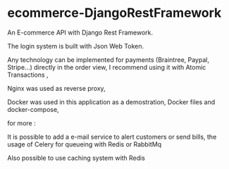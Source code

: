 # ecommerce-DjangoRestFramework

An E-commerce API with Django Rest Framework.

The login system is built with Json Web Token.

Any technology can be implemented for payments (Braintree, Paypal, Stripe...) directly in the order view, I recommend using it with Atomic Transactions , 

Nginx was used as reverse proxy,

Docker was used in this application as a demostration, Docker files and docker-compose,

for more :

  It is possible to add a e-mail service to alert customers or send bills, the usage of Celery for queueing with Redis or RabbitMq

  Also possible to use caching system with Redis
